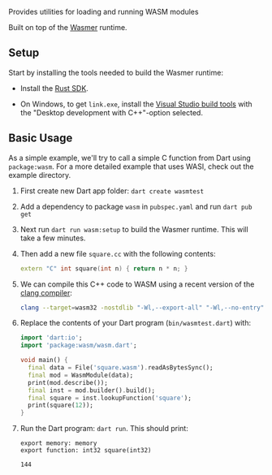Provides utilities for loading and running WASM modules

Built on top of the [Wasmer](https://github.com/wasmerio/wasmer) runtime.

## Setup

Start by installing the tools needed to build the Wasmer runtime:

   * Install the [Rust SDK].

   * On Windows, to get `link.exe`, install the [Visual Studio build tools]
     with the "Desktop development with C++"-option selected.

[Rust SDK]: https://www.rust-lang.org/tools/install
[Visual Studio build tools]: https://visualstudio.microsoft.com/visual-cpp-build-tools/

## Basic Usage

As a simple example, we'll try to call a simple C function from Dart using
`package:wasm`. For a more detailed example that uses WASI, check out the
example directory.

1. First create new Dart app folder: `dart create wasmtest`

1. Add a dependency to package `wasm` in `pubspec.yaml` and run `dart pub get`

1. Next run `dart run wasm:setup` to build the Wasmer runtime. This will take a few minutes.
   
1. Then add a new file `square.cc` with the following contents:

    ```c++
    extern "C" int square(int n) { return n * n; }
    ```

1. We can compile this C++ code to WASM using a recent version of the
[clang compiler](https://clang.llvm.org/get_started.html):

    ```bash
    clang --target=wasm32 -nostdlib "-Wl,--export-all" "-Wl,--no-entry" -o square.wasm square.cc
    ```

1. Replace the contents of your Dart program (`bin/wasmtest.dart`) with:

    ```dart
    import 'dart:io';
    import 'package:wasm/wasm.dart';
    
    void main() {
      final data = File('square.wasm').readAsBytesSync();
      final mod = WasmModule(data);
      print(mod.describe());
      final inst = mod.builder().build();
      final square = inst.lookupFunction('square');
      print(square(12));
    }
    ```

1. Run the Dart program: `dart run`. This should print:

    ```
    export memory: memory
    export function: int32 square(int32)
    
    144
    ```
